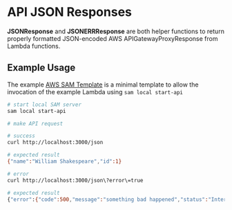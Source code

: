 # API JSON Responses

**JSONResponse**  and **JSONERRResponse** are both helper functions to return properly formatted JSON-encoded AWS APIGatewayProxyResponse from Lambda functions.

## Example Usage

The example [AWS SAM Template](/api/examples/json_responses/template.yaml) is a minimal template to allow the invocation of the example Lambda using  `sam local start-api`

```sh
# start local SAM server
sam local start-api

# make API request

# success
curl http://localhost:3000/json

# expected result
{"name":"William Shakespeare","id":1}

# error 
curl http://localhost:3000/json\?error\=true

# expected result
{"error":{"code":500,"message":"something bad happened","status":"Internal Server Error"}}
```
